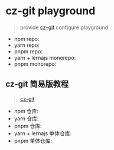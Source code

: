 # cz-git playground
> provide [cz-git](https://github.com/Zhengqbbb/cz-git) configure playground

- npm repo: 
- yarn repo:
- pnpm repo:
- yarn + lernajs monorepo:
- pnpm monorepo:

## cz-git 简易版教程
> [cz-git](https://github.com/Zhengqbbb/cz-git)

- npm 仓库: 
- yarn 仓库:
- pnpm 仓库:
- yarn + lernajs 单体仓库:
- pnpm 单体仓库: